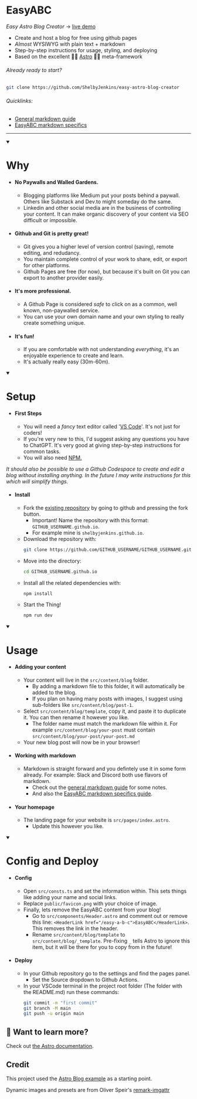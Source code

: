 <h1> EasyABC </h1>

*Easy Astro Blog Creator* -> [live demo](https://github.com/ShelbyJenkins/easy-astro-blog-creator)

- Create and host a blog for free using github pages
- *Almost* WYSIWYG with plain text + markdown
- Step-by-step instructions for usage, styling, and deploying 
- Based on the excellent 🧑‍🚀 [Astro](https://astro.build/) 🧑‍🚀 meta-framework


<h6>Already ready to start?</h6>

```sh
git clone https://github.com/ShelbyJenkins/easy-astro-blog-creator
```


<!-- [![Open in GitHub Codespaces](https://github.com/codespaces/badge.svg)](https://codespaces.new/withastro/astro?devcontainer_path=.devcontainer/blog/devcontainer.json) -->


<!-- ![blog](https://github.com/withastro/astro/assets/2244813/ff10799f-a816-4703-b967-c78997e8323d) -->

<h6>Quicklinks:</h6>

- [General markdown guide](/easy-a-b-c/markdown-style-guide)
- [EasyABC markdown specifics](/easy-a-b-c/easy-a-b-c-markdown-specifics)
*** 

<details open>
  <summary><h1> Why </h1></summary>

  - <h4>No Paywalls and Walled Gardens.</h4>

    - Blogging platforms like Medium put your posts behind a paywall. Others like Substack and Dev.to might someday do the same.
    - Linkedin and other social media are in the business of controlling your content. It can make organic discovery of your content via SEO difficult or impossible.
- <h4>Github and Git is pretty great!</h4> 

    - Git gives you a higher level of version control (saving), remote editing, and redudancy. 
    - You maintain complete control of your work to share, edit, or export for other platforms.
    - Github Pages are free (for now), but because it's built on Git you can export to another provider easily.
- <h4>It's more professional.</h4>

    - A Github Page is considered *safe* to click on as a common, well known, non-paywalled service.
    - You can use your own domain name and your own styling to really create something unique.
- <h4>It's fun!</h4>

    - If you are comfortable with not understanding *everything*, it's an enjoyable experience to create and learn.
    - It's actually really easy (30m-60m).

</details>

<details open>
  <summary><h1> Setup </h1></summary>

  - <h4>First Steps</h4>

    - You will need a *fancy* text editor called '[VS Code](https://code.visualstudio.com/)'. It's not just for coders!
    - If you're very new to this, I'd suggest asking any questions you have to ChatGPT. It's very good at giving step-by-step instructions for common tasks.
    - You will also need [NPM.](https://docs.npmjs.com/downloading-and-installing-node-js-and-npm#using-a-node-version-manager-to-install-nodejs-and-npm)

*It should also be possible to use a Github Codespace to create and edit a blog without installing anything. In the future I may write instructions for this which will simplify things.*

- <h4>Install</h4> 

    - Fork the [existing repository](https://github.com/ShelbyJenkins/easy-astro-blog-creator) by going to github and pressing the fork button.
        - Important! Name the repository with this format: `GITHUB_USERNAME.github.io`.
        - For example mine is `shelbyjenkins.github.io`.
    - Download the repository with:
        ```sh
        git clone https://github.com/GITHUB_USERNAME/GITHUB_USERNAME.github.io
        ```
    - Move into the directory:
        ```sh
        cd GITHUB_USERNAME.github.io
        ```
    - Install all the related dependencies with:
        ```sh
        npm install
        ```
    - Start the Thing!
        ```sh
        npm run dev
        ```
</details>

<details open>
  <summary><h1> Usage </h1></summary>

- <h4>Adding your content</h4>

    - Your content will live in the `src/content/blog` folder.
        - By adding a markdown file to this folder, it will automatically be added to the blog.
        - If you plan on having many posts with images, I suggest using sub-folders like `src/content/blog/post-1`.
    - Select `src/content/blog/template`, copy it, and paste it to duplicate it. You can then rename it however you like.
        - The folder name must match the markdown file within it. For example `src/content/blog/your-post` must contain `src/content/blog/your-post/your-post.md`
    - Your new blog post will now be in your browser!
- <h4>Working with markdown</h4>

    - Markdown is straight forward and you defintely use it in some form already. For example: Slack and Discord both use flavors of markdown.
        - Check out the [general markdown guide](/easy-a-b-c/markdown-style-guide) for some notes.
        - And also the [EasyABC markdown specifics guide](/easy-a-b-c/easy-a-b-c-markdown-specifics).
- <h4>Your homepage</h4>
    
    - The landing page for your website is `src/pages/index.astro`.
        - Update this however you like.
</details>

<details open>
  <summary><h1> Config and Deploy </h1></summary>

- <h4>Config</h4>

     - Open `src/consts.ts` and set the information within. This sets things like adding your name and social links.
     - Replace `public/favicon.png` with your choice of image.
     - Finally, lets remove the EasyABC content from your blog!
        - Go to `src/components/Header.astro` and comment out or remove this line: `<HeaderLink href="/easy-a-b-c">EasyABC</HeaderLink>`. This removes the link in the header.
        - Rename `src/content/blog/template` to `src/content/blog/_template`. Pre-fixing `_` tells Astro to ignore this item, but it will be there for you to copy from in the future!
- <h4>Deploy</h4>
    
    - In your Github repository go to the settings and find the pages panel.
        - Set the Source dropdown to Github Actions.
    - In your VSCode terminal in the project root folder (The folder with the README.md) run these commands:
        ```sh
        git commit -m "first commit"
        git branch -M main
        git push -u origin main
        ```
</details>

## 👀 Want to learn more?

Check out [the Astro documentation](https://docs.astro.build).

## Credit

This project used the [Astro Blog example](https://github.com/withastro/astro/tree/main/examples/blog) as a starting point.

Dynamic images and presets are from Oliver Speir's [remark-imgattr](https://github.com/OliverSpeir/remark-imgattr)
